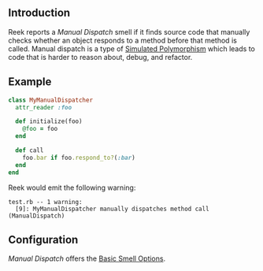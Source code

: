 ## Introduction

Reek reports a _Manual Dispatch_ smell if it finds source code that manually checks whether an object responds to a method before that method is called. Manual dispatch is a type of [Simulated Polymorphism](Simulated-Polymorphism.md) which leads to code that is harder to reason about, debug, and refactor.

## Example

```Ruby
class MyManualDispatcher
  attr_reader :foo

  def initialize(foo)
    @foo = foo
  end

  def call
    foo.bar if foo.respond_to?(:bar)
  end
end
```

Reek would emit the following warning:

```
test.rb -- 1 warning:
  [9]: MyManualDispatcher manually dispatches method call (ManualDispatch)
```

## Configuration

_Manual Dispatch_ offers the [Basic Smell Options](Basic-Smell-Options.md).
